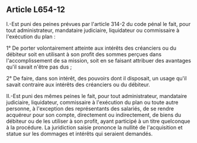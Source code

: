 Article L654-12
----
I.-Est puni des peines prévues par l'article 314-2 du code pénal le fait, pour
tout administrateur, mandataire judiciaire, liquidateur ou commissaire à
l'exécution du plan :

1° De porter volontairement atteinte aux intérêts des créanciers ou du débiteur
soit en utilisant à son profit des sommes perçues dans l'accomplissement de sa
mission, soit en se faisant attribuer des avantages qu'il savait n'être pas dus
;

2° De faire, dans son intérêt, des pouvoirs dont il disposait, un usage qu'il
savait contraire aux intérêts des créanciers ou du débiteur.

II.-Est puni des mêmes peines le fait, pour tout administrateur, mandataire
judiciaire, liquidateur, commissaire à l'exécution du plan ou toute autre
personne, à l'exception des représentants des salariés, de se rendre acquéreur
pour son compte, directement ou indirectement, de biens du débiteur ou de les
utiliser à son profit, ayant participé à un titre quelconque à la procédure. La
juridiction saisie prononce la nullité de l'acquisition et statue sur les
dommages et intérêts qui seraient demandés.
